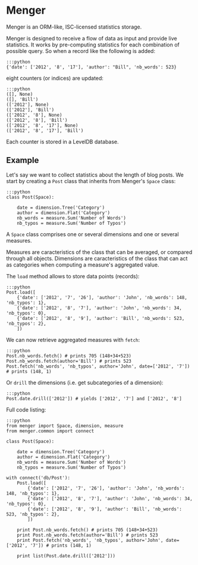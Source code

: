 
# Menger

Menger is an ORM-like, ISC-licensed statistics storage.

Menger is designed to receive a flow of data as input and provide
live statistics. It works by pre-computing statistics for each
combination of possible query. So when a record like the following is
added:

    :::python
    {'date': ['2012', '8', '17'], 'author': "Bill", 'nb_words': 523}

eight counters (or indices) are updated:

    :::python
    ([], None)
    ([], 'Bill')
    (['2012'], None)
    (['2012'], 'Bill')
    (['2012', '8'], None)
    (['2012', '8'], 'Bill')
    (['2012', '8', '17'], None)
    (['2012', '8', '17'], 'Bill')


Each counter is stored in a LevelDB database.


## Example

Let's say we want to collect statistics about the length of blog posts. We
start by creating a `Post` class that inherits from Menger's `Space` class:

    :::python
    class Post(Space):

        date = dimension.Tree('Category')
        author = dimension.Flat('Category')
        nb_words = measure.Sum('Number of Words')
        nb_typos = measure.Sum('Number of Typos')

A `Space` class comprises one or several dimensions and one or several
measures.

Measures are caracteristics of the class that can be averaged, or compared
through all objects. Dimensions are caracteristics of the class that can 
act as categories when computing a measure's aggregated value.

The `load` method allows to store data points (records):

    :::python
    Post.load([
        {'date': ['2012', '7', '26'], 'author': 'John', 'nb_words': 148, 'nb_typos': 1},
        {'date': ['2012', '8', '7'], 'author': 'John', 'nb_words': 34, 'nb_typos': 0},
        {'date': ['2012', '8', '9'], 'author': 'Bill', 'nb_words': 523, 'nb_typos': 2},
        ])

We can now retrieve aggregated measures with `fetch`:

    :::python
    Post.nb_words.fetch() # prints 705 (148+34+523)
    Post.nb_words.fetch(author='Bill') # prints 523
    Post.fetch('nb_words', 'nb_typos', author='John', date=['2012', '7']) # prints (148, 1)

Or `drill` the dimensions (i.e. get subcategories of a dimension):

    :::python
    Post.date.drill(['2012']) # yields ['2012', '7'] and ['2012', '8']

Full code listing:

    :::python
    from menger import Space, dimension, measure
    from menger.common import connect

    class Post(Space):

        date = dimension.Tree('Category')
        author = dimension.Flat('Category')
        nb_words = measure.Sum('Number of Words')
        nb_typos = measure.Sum('Number of Typos')

    with connect('db/Post'):
        Post.load([
            {'date': ['2012', '7', '26'], 'author': 'John', 'nb_words': 148, 'nb_typos': 1},
            {'date': ['2012', '8', '7'], 'author': 'John', 'nb_words': 34, 'nb_typos': 0},
            {'date': ['2012', '8', '9'], 'author': 'Bill', 'nb_words': 523, 'nb_typos': 2},
            ])

        print Post.nb_words.fetch() # prints 705 (148+34+523)
        print Post.nb_words.fetch(author='Bill') # prints 523
        print Post.fetch('nb_words', 'nb_typos', author='John', date=['2012', '7']) # prints (148, 1)

        print list(Post.date.drill(['2012']))
